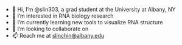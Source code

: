 - 👋 Hi, I’m @slin303, a grad student at the University at Albany, NY
- 👀 I’m interested in RNA biology research 
- 🌱 I’m currently learning new tools to visualize RNA structure
- 💞️ I’m looking to collaborate on 
- 📫 Reach me at slinchin@albany.edu

<!---
slin303/slin303 is a ✨ special ✨ repository because its `README.md` (this file) appears on your GitHub profile.
You can click the Preview link to take a look at your changes.
--->
